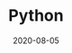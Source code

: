 ---
layout: page
title:  "Python"
date:   2020-08-05
excerpt: "posts regarding python"
tag:
- python
comments: true
---
